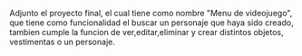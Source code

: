 Adjunto el proyecto final, el cual tiene como nombre "Menu de videojuego", que tiene como funcionalidad el buscar un personaje que haya sido creado, tambien cumple la funcion de ver,editar,eliminar y crear distintos objetos, vestimentas o un personaje.

